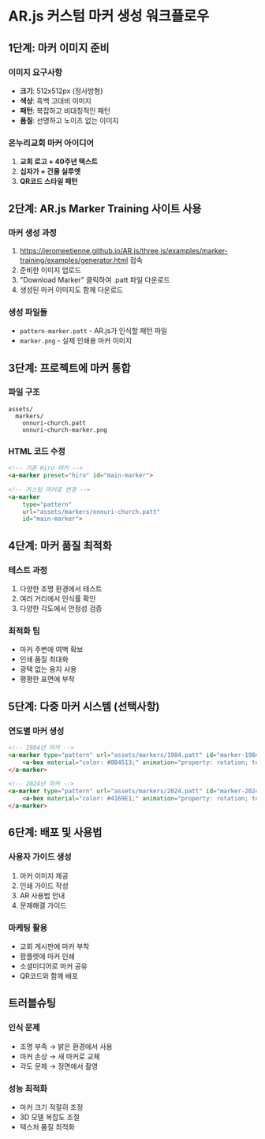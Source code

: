 # AR.js 커스텀 마커 생성 워크플로우

## 1단계: 마커 이미지 준비

### 이미지 요구사항
- **크기**: 512x512px (정사방형)
- **색상**: 흑백 고대비 이미지
- **패턴**: 복잡하고 비대칭적인 패턴
- **품질**: 선명하고 노이즈 없는 이미지

### 온누리교회 마커 아이디어
1. **교회 로고 + 40주년 텍스트**
2. **십자가 + 건물 실루엣**
3. **QR코드 스타일 패턴**

## 2단계: AR.js Marker Training 사이트 사용

### 마커 생성 과정
1. https://jeromeetienne.github.io/AR.js/three.js/examples/marker-training/examples/generator.html 접속
2. 준비한 이미지 업로드
3. "Download Marker" 클릭하여 .patt 파일 다운로드
4. 생성된 마커 이미지도 함께 다운로드

### 생성 파일들
- `pattern-marker.patt` - AR.js가 인식할 패턴 파일
- `marker.png` - 실제 인쇄용 마커 이미지

## 3단계: 프로젝트에 마커 통합

### 파일 구조
```
assets/
  markers/
    onnuri-church.patt
    onnuri-church-marker.png
```

### HTML 코드 수정
```html
<!-- 기존 Hiro 마커 -->
<a-marker preset="hiro" id="main-marker">

<!-- 커스텀 마커로 변경 -->
<a-marker 
    type="pattern" 
    url="assets/markers/onnuri-church.patt"
    id="main-marker">
```

## 4단계: 마커 품질 최적화

### 테스트 과정
1. 다양한 조명 환경에서 테스트
2. 여러 거리에서 인식률 확인
3. 다양한 각도에서 안정성 검증

### 최적화 팁
- 마커 주변에 여백 확보
- 인쇄 품질 최대화
- 광택 없는 용지 사용
- 평평한 표면에 부착

## 5단계: 다중 마커 시스템 (선택사항)

### 연도별 마커 생성
```html
<!-- 1984년 마커 -->
<a-marker type="pattern" url="assets/markers/1984.patt" id="marker-1984">
    <a-box material="color: #8B4513;" animation="property: rotation; to: 0 360 0; loop: true; dur: 5000"></a-box>
</a-marker>

<!-- 2024년 마커 -->
<a-marker type="pattern" url="assets/markers/2024.patt" id="marker-2024">
    <a-box material="color: #4169E1;" animation="property: rotation; to: 0 360 0; loop: true; dur: 5000"></a-box>
</a-marker>
```

## 6단계: 배포 및 사용법

### 사용자 가이드 생성
1. 마커 이미지 제공
2. 인쇄 가이드 작성
3. AR 사용법 안내
4. 문제해결 가이드

### 마케팅 활용
- 교회 게시판에 마커 부착
- 팜플렛에 마커 인쇄
- 소셜미디어로 마커 공유
- QR코드와 함께 배포

## 트러블슈팅

### 인식 문제
- 조명 부족 → 밝은 환경에서 사용
- 마커 손상 → 새 마커로 교체
- 각도 문제 → 정면에서 촬영

### 성능 최적화
- 마커 크기 적절히 조정
- 3D 모델 복잡도 조절
- 텍스처 품질 최적화